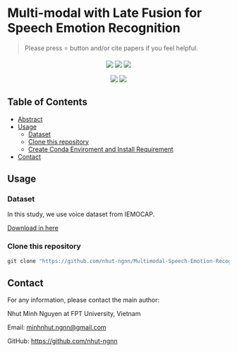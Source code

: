 # Multi-modal with Late Fusion for Speech Emotion Recognition</h1>

> Please press ⭐ button and/or cite papers if you feel helpful.

<p align="center">
<img src="https://img.shields.io/github/stars/nhut-ngnn/Multimodal-Speech-Emotion-Recognition">
<img src="https://img.shields.io/github/stars/nhut-ngnn/Multimodal-Speech-Emotion-Recognition">
<img src="https://img.shields.io/github/watchers/nhut-ngnn/Multimodal-Speech-Emotion-Recognition">
</p>

<p align="center">
<img src="https://img.shields.io/badge/Last%20updated%20on-23.11.2024-brightgreen?style=for-the-badge">
<img src="https://img.shields.io/badge/Written%20by-Nguyen%20Minh%20Nhut-pink?style=for-the-badge"> 
</p>

## Table of Contents

- [Abstract](#Abstract)
- [Usage](#Usage)
  - [Dataset](#dataset)
  - [Clone this repository](#clone-this-repository)
  - [Create Conda Enviroment and Install Requirement](#create-conda-enviroment-and-install-requirement)
- [Contact](#Contact)
## Usage
### Dataset
In this study, we use voice dataset from IEMOCAP. 

<a href="https://sail.usc.edu/iemocap/">Download in here</a>
### Clone this repository
```python
git clone "https://github.com/nhut-ngnn/Multimodal-Speech-Emotion-Recognition.git"
```


## Contact
For any information, please contact the main author:

Nhut Minh Nguyen at FPT University, Vietnam

Email: <link>minhnhut.ngnn@gmail.com </link>

GitHub: <link>https://github.com/nhut-ngnn</link>